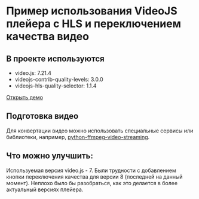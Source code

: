 # Пример использования VideoJS плейера с HLS и переключением качества видео

## В проекте используются
- video.js: 7.21.4
- videojs-contrib-quality-levels: 3.0.0
- videojs-hls-quality-selector: 1.1.4

[Открыть демо](https://heknt90.github.io/videojs-example/)

## Подготовка видео
Для конвертации видео можно использовать специальные сервисы или библиотеки, например, [python-ffmpeg-video-streaming](https://github.com/hadronepoch/python-ffmpeg-video-streaming).

## Что можно улучшить:
Используемая версия video.js - 7. Были трудности с добавлением кнопки переключения качества для версии 8 (последней на данный момент). Неплохо было бы разобраться, как это делается в более актуальный версиях плейера.